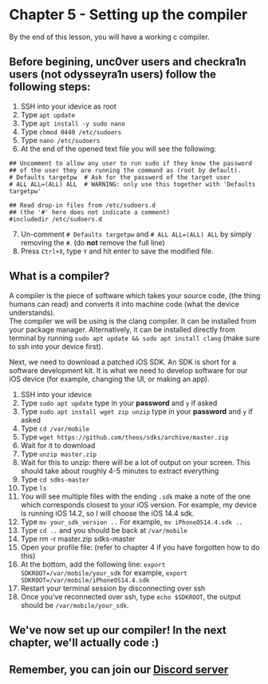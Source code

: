 # Chapter 5 - Setting up the compiler
By the end of this lesson, you will have a working c compiler.
## Before begining, unc0ver users and checkra1n users (not odysseyra1n users) follow the following steps:
1. SSH into your idevice as root
2. Type `apt update`
3. Type `apt install -y sudo nano`
4. Type `chmod 0440 /etc/sudoers`
5. Type `nano /etc/sudoers`
6. At the end of the opened text file you will see the following:
```
## Uncomment to allow any user to run sudo if they know the password
## of the user they are running the command as (root by default).
# Defaults targetpw  # Ask for the password of the target user
# ALL ALL=(ALL) ALL  # WARNING: only use this together with 'Defaults targetpw'

## Read drop-in files from /etc/sudoers.d
## (the '#' here does not indicate a comment)
#includedir /etc/sudoers.d
```
7. Un-comment `# Defaults targetpw` and `# ALL ALL=(ALL) ALL` by simply removing the `#`. (do **not** remove the full line)
8. Press `Ctrl+X`, type `Y` and hit enter to save the modified file.

## What is a compiler?
A compiler is the piece of software which takes your source code, (the thing humans can read) and converts it into machine code (what the device understands). <br>
The compiler we will be using is the clang compiler. It can be installed from your package manager. Alternatively, it can be installed directly from terminal by running `sudo apt update && sudo apt install clang` (make sure to ssh into your device first).

Next, we need to download a patched iOS SDK. An SDK is short for a software development kit. It is what we need to develop software for our iOS device (for example, changing the UI, or making an app).

1. SSH into your idevice
2. Type `sudo apt update` type in your **password** and `y` if asked
3. Type `sudo apt install wget zip unzip` type in your **password** and `y` if asked
4. Type `cd /var/mobile`
5. Type `wget https://github.com/theos/sdks/archive/master.zip`
6. Wait for it to download
7. Type `unzip master.zip`
8. Wait for this to unzip: there will be a lot of output on your screen. This should take about roughly 4-5 minutes to extract everything
9. Type `cd sdks-master`
10. Type `ls` 
11. You will see multiple files with the ending `.sdk` make a note of the one which corresponds closest to your iOS version. For example, my device is running iOS 14.2, so I will choose the iOS 14.4 sdk.
12. Type `mv your_sdk_version ..` For example, `mv iPhoneOS14.4.sdk ..`
13. Type `cd ..` and you should be back at `/var/mobile`
14. Type rm -r master.zip sdks-master
15. Open your profile file: (refer to chapter 4 if you have forgotten how to do this)
16. At the bottom, add the following line: `export SDKROOT=/var/mobile/your_sdk` for example, `export SDKROOT=/var/mobile/iPhoneOS14.4.sdk` 
17. Restart your terminal session by disconnecting over ssh
18. Once you've reconnected over ssh, type `echo $SDKROOT`, the output should be `/var/mobile/your_sdk`.

## We've now set up our compiler! In the next chapter, we'll actually code :)
## Remember, you can join our [Discord server](https://discord.gg/nX7c4VZnBu)
